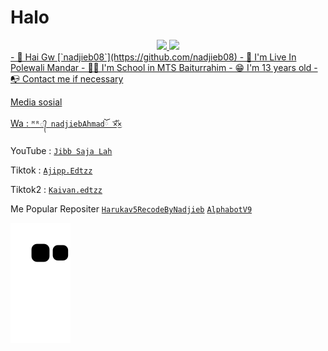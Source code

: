 # Halo
<div align="center">
  <a href="https://github.com/nadjieb08">
  <img height="180em" src="https://github-readme-stats.vercel.app/api?username=nadjieb08&show_icons=true&theme=dracula&include_all_commits=true&count_private=true"/>
  <img height="180em" src="https://github-readme-stats.vercel.app/api/top-langs/?username=nadjieb08&layout=compact&langs_count=7&theme=dracula"/>
</div>
- 👋 Hai Gw [`nadjieb08`](https://github.com/nadjieb08)
- 🧍 I'm Live In Polewali Mandar
- 🧑‍🦱 I'm School in MTS Baiturrahim
- 😁 I'm 13 years old 
- 📭 Contact me if necessary

Media sosial

Wa : [`ᴹᴿ᭄ nadjiebAhmadོ ×፝֟͜×`](wa.me/6282234343854)

YouTube : [`Jibb Saja Lah`](https://youtube.com/channel/UCE97yvE_S0Hw8J2z41qoQBw)

Tiktok : [`Ajipp.Edtzz`](tiktok.com/@ajipp.editzz)

Tiktok2 : [`Kaivan.edtzz`](tiktok.com/@kaivan_edts)

Me Popular Repositer
[`Harukav5RecodeByNadjieb`](https://github.com/nadjieb08/HarukaV5-Recode-By-nadjieb-)
[`AlphabotV9`](https://github.com/nadjieb08/tes)

  ![Snake animation](https://github.com/rafaballerini/rafaballerini/blob/output/github-contribution-grid-snake.svg)
 

<!---
nadjieb08/nadjieb08 is a ✨ special ✨ repository because its `README.md` (this file) appears on your GitHub profile.
You can click the Preview link to take a look at your changes.
--->
